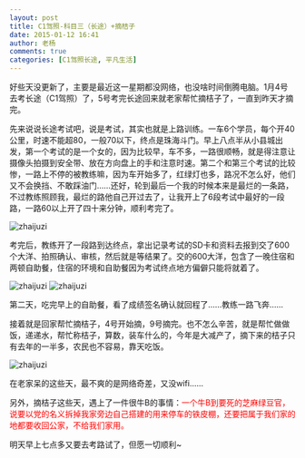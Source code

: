 ```yaml
---
layout: post
title: C1驾照-科目三（长途）+摘桔子
date: 2015-01-12 16:41
author: 老杨
comments: true
categories: [C1驾照长途, 平凡生活]
---
```

好些天没更新了，主要是最近这一星期都没网络，也没啥时间倒腾电脑。1月4号去考长途（C1驾照）了，5号考完长途回来就老家帮忙摘桔子了，一直到昨天才摘完。

<!--more-->

先来说说长途考试吧，说是考试，其实也就是上路训练。一车6个学员，每个开40公里，时速不能超80，一般70以下，终点是珠海斗门。早上八点半从小县城出发，第一个考试的是一个女的，因为比较早，车不多，一路很顺畅，就是得注意让摄像头拍摄到安全带、放在方向盘上的手和注意时速。第二个和第三个考试的比较惨，一路上不停的被教练嘛，因为车开始多了，红绿灯也多，路况不怎么好，他们又不会换挡、不敢踩油门……还好，轮到最后一个我的时候本来是最烂的一条路，不过教练照顾我，最烂的路他自己开过去了，让我开上了6段考试中最好的一段路，一路60以上开了四十来分钟，顺利考完了。

<img src="//cyhour.com/wp-content/uploads/2015/01/zhaijuzi-kaoshizhong.jpg" alt=" zhaijuzi " />

考完后，教练开了一段路到达终点，拿出记录考试的SD卡和资料去报到交了600个大洋、拍照确认、审核，然后就是等结果了。交的600大洋，包含了一晚住宿和两顿自助餐，住宿的环境和自助餐因为考试终点地方偏僻只能将就着了。

<img src="//cyhour.com/wp-content/uploads/2015/01/zhaijuzi-baodao.jpg" alt=" zhaijuzi " />

<img src="//cyhour.com/wp-content/uploads/2015/01/zhaijuzi-shenhe.jpg" alt=" zhaijuzi " />

第二天，吃完早上的自助餐，看了成绩签名确认就回程了……教练一路飞奔……

接着就是回家帮忙摘桔子，4号开始摘，9号摘完。也不怎么辛苦，就是帮忙做做饭，递递水，帮忙称桔子，算数，装车什么的，今年是大减产了，摘下来的桔子只有去年的一半多，农民也不容易，靠天吃饭。

<img src="//cyhour.com/wp-content/uploads/2015/01/zhaijuzi-xuanjuzi.jpg" alt=" zhaijuzi " />

在老家呆的这些天，最不爽的是网络奇差，又没wifi……

另外，摘桔子这些天，遇上了一件很牛B的事情：<span style = "color:red;">一个牛B到要死的芝麻绿豆官，说要以党的名义拆掉我家旁边自己搭建的用来停车的铁皮棚，还要把属于我们家的地都要收回公家，不给我们家用。</span>

明天早上七点多又要去考路试了，但愿一切顺利~
